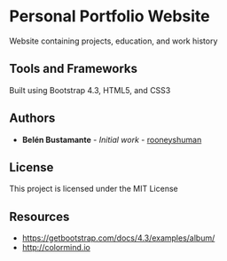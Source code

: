 # Personal Portfolio Website

Website containing projects, education, and work history

## Tools and Frameworks

Built using Bootstrap 4.3, HTML5, and CSS3

## Authors

* **Belén Bustamante** - *Initial work* - [rooneyshuman](https://github.com/rooneyshuman)

## License

This project is licensed under the MIT License

## Resources

* https://getbootstrap.com/docs/4.3/examples/album/
* http://colormind.io
